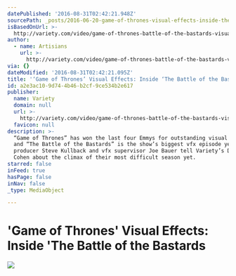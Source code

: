 ```yaml
---
datePublished: '2016-08-31T02:42:21.948Z'
sourcePath: _posts/2016-06-20-game-of-thrones-visual-effects-inside-the-battle-of-the.md
isBasedOnUrl: >-
  http://variety.com/video/game-of-thrones-battle-of-the-bastards-visual-effects/
author:
  - name: Artisians
    url: >-
      http://variety.com/video/game-of-thrones-battle-of-the-bastards-visual-effects/
via: {}
dateModified: '2016-08-31T02:42:21.095Z'
title: '‘Game of Thrones’ Visual Effects: Inside ‘The Battle of the Bastards'
id: a2e3ac10-9d74-4b46-b2cf-9ce534b2e617
publisher:
  name: Variety
  domain: null
  url: >-
    http://variety.com/video/game-of-thrones-battle-of-the-bastards-visual-effects/
  favicon: null
description: >-
  “Game of Thrones” has won the last four Emmys for outstanding visual effects,
  and “The Battle of the Bastards” is the show’s biggest vfx episode yet. Vfx
  producer Steve Kullback and vfx supervisor Joe Bauer tell Variety’s David
  Cohen about the climax of their most difficult season yet.
starred: false
inFeed: true
hasPage: false
inNav: false
_type: MediaObject

---
```

# 'Game of Thrones' Visual Effects: Inside 'The Battle of the Bastards
![](https://the-grid-user-content.s3-us-west-2.amazonaws.com/19ec23e7-5b20-4106-a7a5-5df2ab5fa960.jpg)